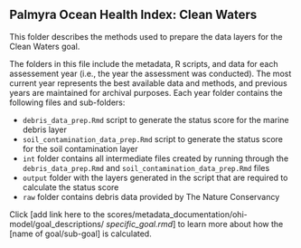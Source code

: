 ## Palmyra Ocean Health Index: Clean Waters

This folder describes the methods used to prepare the data layers for the Clean Waters goal. 


The folders in this file include the metadata, R scripts, and data for each assessement year (i.e., the year the assessment was conducted). The most current year represents the best available data and methods, and previous years are maintained for archival purposes. Each year folder contains the following files and sub-folders:     

- `debris_data_prep.Rmd` script to generate the status score for the marine debris layer   
- `soil_contamination_data_prep.Rmd` script to generate the status score for the soil contamination layer   
- `int` folder contains all intermediate files created by running through the `debris_data_prep.Rmd` and `soil_contamination_data_prep.Rmd` files    
- `output` folder with the layers generated in the script that are required to calculate the status score    
- `raw` folder contains debris data provided by The Nature Conservancy   

Click [add link here to the scores/metadata_documentation/ohi-model/goal_descriptions/ *specific_goal.rmd*] to learn more about how the [name of goal/sub-goal] is calculated. 





